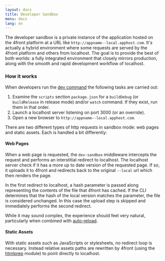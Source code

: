 ```yaml
---
layout: docs
title: Developer Sandbox
menu: docs
lang: en
---
```


The developer sandbox is a private instance of the application hosted on the 4front platform at a URL like `http://appname--local.apphost.com`. It's actually a hybrid environment where some requests are served by the 4front platform and others from localhost. The goal is to provide the best of both worlds: a fully integrated environment that closely mirrors production, along with the smooth and rapid development workflow of localhost.

### How it works
When developers run the [dev command](/docs/cli#dev) the following tasks are carried out:

1. Examine the `scripts` section `package.json` for a `buildDebug` (or `buildRelease` in release mode) and/or `watch` command. If they exist, run them in that order.
2. Launch a localhost server listening on port 3000 (or an override).
3. Open a new browser to `http://appname--local.apphost.com`.

There are two different types of http requests in sandbox mode: web pages and static assets. Each is handled a bit differently:

#### Web Pages
When a web page is requested, the `dev-sandbox` middleware intercepts the request and performs an interstitial redirect to localhost. The localhost server check if it has a more up to date version of the requested page. If so, it uploads it to 4front and redirects back to the original `--local` url which then renders the page.

In the first redirect to localhost, a hash parameter is passed along representing the contents of the file that 4front has cached. If the CLI determines that the hash of the local version matches the parameter, the file is considered unchanged. In this case the upload step is skipped and immediately performs the second redirect.

While it may sound complex, the experience should feel very natural, particularly when combined with [auto-reload](/docs/autoreload.html).

#### Static Assets
With static assets such as JavaScripts or stylesheets, no redirect loop is necessary. Instead relative assets paths are rewritten by 4front (using the [htmlprep](https://github.com/4front/htmlprep) module) to point directly to localhost.

